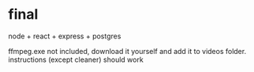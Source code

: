 # final
node + react + express + postgres

ffmpeg.exe not included, download it yourself and add it to videos folder. instructions (except cleaner) should work
